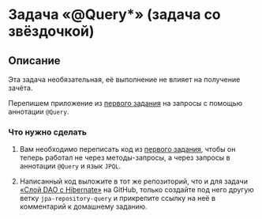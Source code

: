 # Задача «@Query*» (задача со звёздочкой)
## Описание

Эта задача необязательная, её выполнение не влияет на получение зачёта.

Перепишем приложение из [первого задания](https://github.com/kirrag/DAOHibernate/tree/jpa-repository) на запросы с помощью аннотации `@Query`.

### Что нужно сделать

1. Вам необходимо переписать код из [первого задания](https://github.com/kirrag/DAOHibernate/tree/jpa-repository), чтобы он теперь работал не через методы-запросы, а через запросы в аннотации `@Query` и язык `JPQL`.

2. Написанный код выложите в тот же репозиторий, что и для задачи [«Слой DAO c Hibernate»](https://github.com/kirrag/DAOHibernate/tree/main) на GitHub, только создайте под него другую ветку `jpa-repository-query` и прикрепите ссылку на неё в комментарий к домашнему заданию.

